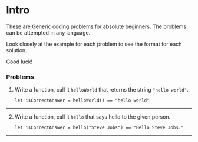 # Intro
These are Generic coding problems for absolute beginners.
The problems can be attempted in any language.

Look closely at the example for each problem to see the format for each solution.

Good luck!

### Problems

1. Write a function, call it `helloWorld` that returns the string `"hello world"`.
    ```
    let isCorrectAnswer = helloWorld() == "hello world"
    ```
-----
2. Write a function, call it `hello` that says hello to the given person.
    ```
    let isCorrectAnswer = hello("Steve Jobs") == "Hello Steve Jobs."
    ```
-----
